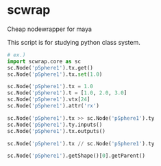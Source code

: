# scwrap
Cheap nodewrapper for maya

This script is for studying python class system.
```python
# ex.)
import scwrap.core as sc
sc.Node('pSphere1').tx.get()
sc.Node('pSphere1').tx.set(1.0)

sc.Node('pSphere1').tx = 1.0
sc.Node('pSphere1').t = [1.0, 2.0, 3.0]
sc.Node('pSphere1').vtx[24]
sc.Node('pSphere1').attr('rx')

sc.Node('pSphere1').tx >> sc.Node('pSphere1').ty
sc.Node('pSphere1').ty.inputs()
sc.Node('pSphere1').tx.outputs()

sc.Node('pSphere1').tx // sc.Node('pSphere1').ty

sc.Node('pSphere1').getShape()[0].getParent()
```